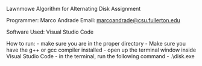 Lawnmowe Algorithm for Alternating Disk Assignment

Programmer: Marco Andrade 
Email: marcoandrade@csu.fullerton.edu

Software Used: Visual Studio Code

How to run:
    - make sure you are in the proper directory
    - Make sure you have the g++ or gcc compiler installed
    - open up the terminal window inside Visual Studio Code
    - in the terminal, run the following command
        - .\disk.exe

